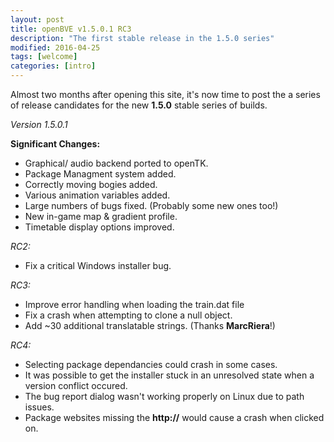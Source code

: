 ```yaml
---
layout: post
title: openBVE v1.5.0.1 RC3
description: "The first stable release in the 1.5.0 series"
modified: 2016-04-25
tags: [welcome]
categories: [intro]
---
```


Almost two months after opening this site, it's now time to post the a series of release candidates for the new **1.5.0** stable series of builds.

*Version 1.5.0.1*

**Significant Changes:**

* Graphical/ audio backend ported to openTK.
* Package Managment system added.
* Correctly moving bogies added.
* Various animation variables added.
* Large numbers of bugs fixed. (Probably some new ones too!)
* New in-game map & gradient profile.
* Timetable display options improved.

*RC2:*

* Fix a critical Windows installer bug.

*RC3:*

* Improve error handling when loading the train.dat file
* Fix a crash when attempting to clone a null object.
* Add ~30 additional translatable strings. (Thanks **MarcRiera**!)

*RC4:*

* Selecting package dependancies could crash in some cases.
* It was possible to get the installer stuck in an unresolved state when a version conflict occured.
* The bug report dialog wasn't working properly on Linux due to path issues.
* Package websites missing the **http://** would cause a crash when clicked on.